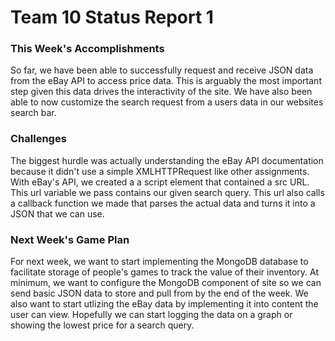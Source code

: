 # Team 10 Status Report 1

### This Week's Accomplishments
So far, we have been able to successfully request and receive JSON data from the eBay API
to access price data. This is arguably the most important step given this data drives the interactivity of the site. We have also been able to now customize the search request from
a users data in our websites search bar.  

### Challenges
The biggest hurdle was actually understanding the eBay API documentation because it
didn't use a simple XMLHTTPRequest like other assignments. With eBay's API, we created a
a script element that contained a src URL. This url variable we pass contains our given
search query. This url also calls a callback function we made that parses the actual data
and turns it into a JSON that we can use.


### Next Week's Game Plan
For next week, we want to start implementing the MongoDB database to facilitate storage of
people's games to track the value of their inventory. At minimum, we want to configure the 
MongoDB component of site so we can send basic JSON data to store and pull from by the end
of the week. We also want to start utlizing the eBay data by implementing it into content
the user can view. Hopefully we can start logging the data on a graph or showing the lowest
price for a search query.